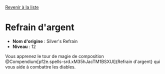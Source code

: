 [Revenir à la liste](..)

# Refrain d'argent

 * **Nom d'origine** : Silver's Refrain
 * **Niveau** : 12


<p>Vous apprenez le tour de magie de composition @Compendium[pf2e.spells-srd.xM35hJacTM1BSXUl]{Refrain d'argent} qui vous aide à combattre les diables.</p>